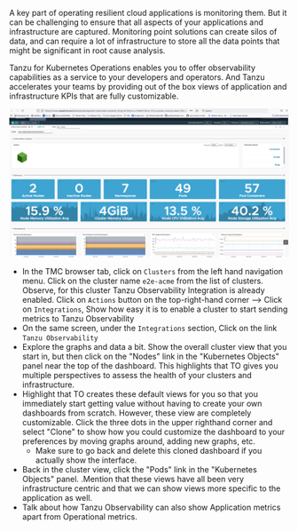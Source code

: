A key part of operating resilient cloud applications is monitoring them.  But it can be challenging to ensure that all aspects of your applications and infrastructure are captured.  Monitoring point solutions can create silos of data, and can require a lot of infrastructure to store all the data points that might be significant in root cause analysis. 

Tanzu for Kubernetes Operations enables you to offer observability capabilities as a service to your developers and operators.  And Tanzu accelerates your teams by providing out of the box views of application and infrastructure KPIs that are fully customizable.

![Tanzu Observability](../images/to.png)

* In the TMC browser tab, click on `Clusters` from the left hand navigation menu. Click on the cluster name `e2e-acme` from the list of clusters. Observe, for this cluster Tanzu Observability Integration is already enabled. Click on `Actions` button on the top-right-hand corner --> Click on `Integrations`, Show how easy it is to enable a cluster to start sending metrics to Tanzu Observability
* On the same screen, under the `Integrations` section, Click on the link `Tanzu Observability`
* Explore the graphs and data a bit.  Show the overall cluster view that you start in, but then click on the "Nodes" link in the "Kubernetes Objects" panel near the top of the dashboard.  This highlights that TO gives you multiple perspectives to assess the health of your clusters and infrastructure.  
* Highlight that TO creates these default views for you so that you immediately start getting value without having to create your own dashboards from scratch.  However, these view are completely customizable.  Click the three dots in the upper righthand corner and select "Clone" to show how you could customize the dashboard to your preferences by moving graphs around, adding new graphs, etc.  
  * Make sure to go back and delete this cloned dashboard if you actually show the interface.  
* Back in the cluster view, click the "Pods" link in the "Kubernetes Objects" panel. .Mention that these views have all been very infrastructure centric and that we can show views more specific to the application as well.
* Talk about how Tanzu Observability can also show Application metrics apart from Operational metrics.